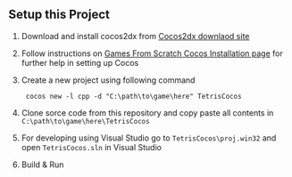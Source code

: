 Setup this Project
--------------------
1. Download and install cocos2dx from [Cocos2dx downlaod site](http://www.cocos2d-x.org/filedown/cocos2d-x-3.16.zip)
2. Follow instructions on [Games From Scratch Cocos Installation page](http://www.gamefromscratch.com/post/2014/09/29/Cocos2D-x-Tutorial-Series-Installation-Creating-a-Project-and-Hello-World.aspx) for further help in setting up Cocos
3. Create a new project using following command
        
        cocos new -l cpp -d "C:\path\to\game\here" TetrisCocos
        
4. Clone sorce code from this repository and copy paste all contents in `C:\path\to\game\here\TetrisCocos`
        
5. For developing using Visual Studio go to `TetrisCocos\proj.win32` and open `TetrisCocos.sln` in Visual Studio
6. Build & Run
